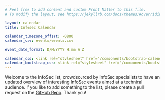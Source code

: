 ```yaml
---
# Feel free to add content and custom Front Matter to this file.
# To modify the layout, see https://jekyllrb.com/docs/themes/#overriding-theme-defaults

layout: calendar
title: Infosec Calendar

calendar_timezone_offset: -0800
calendar_csv: events/events.csv

event_date_format: D/M/YYYY H:mm A Z

calendar_css: <link rel="stylesheet" href="/components/bootstrap-calendar/css/calendar.css">
calendar_bootstrap_css: <link rel="stylesheet" href="/components/bootstrap/css/bootstrap.css">
---
```


Welcome to the InfoSec list, crowdsourced by InfoSec specialists to have an updated overview of interesting InfoSec events aimed at a technical audience. If you like to add something to the list, please create a pull request on the <a href="https://github.com/DeSecurity/InfoSecCalendar">GitHub Repo</a>. Thank you!
